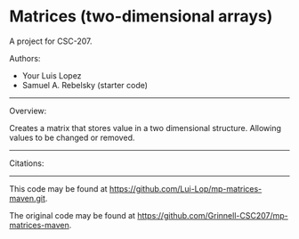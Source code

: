 # Matrices (two-dimensional arrays)

A project for CSC-207.

Authors:

* Your Luis Lopez
* Samuel A. Rebelsky (starter code)

---

Overview:

Creates a matrix that stores value in a two dimensional structure. Allowing values to be changed or removed.

---

Citations:

---

This code may be found at <https://github.com/Lui-Lop/mp-matrices-maven.git>. 

The original code may be found at <https://github.com/Grinnell-CSC207/mp-matrices-maven>.

